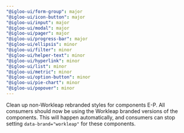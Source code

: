 ```yaml
---
"@igloo-ui/form-group": major
"@igloo-ui/icon-button": major
"@igloo-ui/input": major
"@igloo-ui/modal": major
"@igloo-ui/pager": major
"@igloo-ui/progress-bar": major
"@igloo-ui/ellipsis": minor
"@igloo-ui/filter": minor
"@igloo-ui/helper-text": minor
"@igloo-ui/hyperlink": minor
"@igloo-ui/list": minor
"@igloo-ui/metric": minor
"@igloo-ui/option-button": minor
"@igloo-ui/pie-chart": minor
"@igloo-ui/popover": minor
---
```


Clean up non-Workleap rebranded styles for components E-P.
All consumers should now be using the Workleap branded versions of the components. This will happen automatically, and consumers can stop setting `data-brand="workleap"` for these components.
